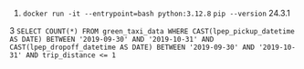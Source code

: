 1. `docker run -it --entrypoint=bash python:3.12.8`
    `pip --version` 24.3.1

3 `SELECT COUNT(*) FROM green_taxi_data
WHERE CAST(lpep_pickup_datetime AS DATE) BETWEEN '2019-09-30' AND '2019-10-31'
AND CAST(lpep_dropoff_datetime AS DATE) BETWEEN '2019-09-30' AND '2019-10-31'
AND trip_distance <= 1`
